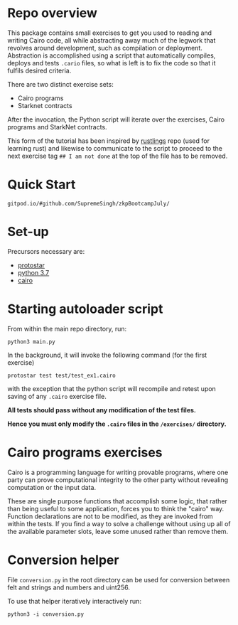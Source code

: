 # Repo overview

This package contains small exercises to get you used to reading and writing Cairo code, all while abstracting away much of the legwork that revolves around development, such as compilation or deployment.
Abstraction is accomplished using a script that automatically compiles, deploys and tests `.cario` files, so what is left is to fix the code so that it fulfils desired criteria.

There are two distinct exercise sets:

- Cairo programs
- Starknet contracts

After the invocation, the Python script will iterate over the exercises, Cairo programs and StarkNet contracts.

This form of the tutorial has been inspired by [rustlings](https://github.com/rust-lang/rustlings) repo (used for learning rust) and likewise to communicate to the script to proceed to the next exercise tag `## I am not done` at the top of the file has to be removed.

# Quick Start

```
gitpod.io/#github.com/SupremeSingh/zkpBootcampJuly/
```

# Set-up

Precursors necessary are:

- [protostar](https://docs.swmansion.com/protostar/docs/tutorials/installation)
- [python 3.7](https://www.python.org/downloads/)
- [cairo](https://www.cairo-lang.org/docs/quickstart.html)

# Starting autoloader script

From within the main repo directory, run:

    python3 main.py

In the background, it will invoke the following command (for the first exercise)

    protostar test test/test_ex1.cairo

with the exception that the python script will recompile and retest upon saving of any `.cairo` exercise file.

**All tests should pass without any modification of the test files.**

**Hence you must only modify the `.cairo` files in the `/exercises/` directory.**

# Cairo programs exercises

Cairo is a programming language for writing provable programs, where one party can prove computational integrity to the other party without revealing computation or the input data.

These are single purpose functions that accomplish some logic, that rather than being useful to some application, forces you to think the "cairo" way. Function declarations are not to be modified, as they are invoked from within the tests. If you find a way to solve a challenge without using up all of the available parameter slots, leave some unused rather than remove them.


# Conversion helper

File `conversion.py` in the root directory can be used for conversion between felt and strings and numbers and uint256.

To use that helper iteratively interactively run:

`python3 -i conversion.py`
